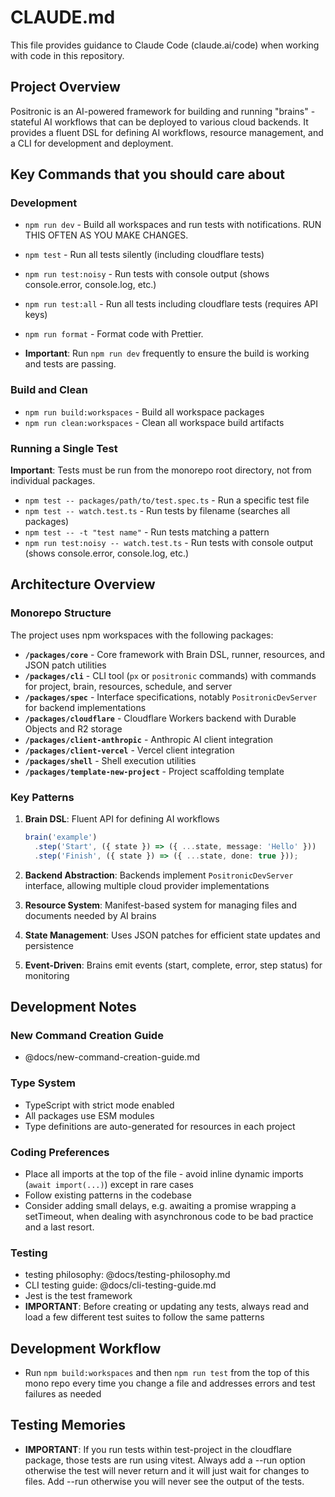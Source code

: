# CLAUDE.md

This file provides guidance to Claude Code (claude.ai/code) when working with code in this repository.

## Project Overview

Positronic is an AI-powered framework for building and running "brains" - stateful AI workflows that can be deployed to various cloud backends. It provides a fluent DSL for defining AI workflows, resource management, and a CLI for development and deployment.

## Key Commands that you should care about

### Development

- `npm run dev` - Build all workspaces and run tests with notifications. RUN THIS OFTEN AS YOU MAKE CHANGES.
- `npm test` - Run all tests silently (including cloudflare tests)
- `npm run test:noisy` - Run tests with console output (shows console.error, console.log, etc.)
- `npm run test:all` - Run all tests including cloudflare tests (requires API keys)
- `npm run format` - Format code with Prettier.

- **Important**: Run `npm run dev` frequently to ensure the build is working and tests are passing.

### Build and Clean

- `npm run build:workspaces` - Build all workspace packages
- `npm run clean:workspaces` - Clean all workspace build artifacts

### Running a Single Test

**Important**: Tests must be run from the monorepo root directory, not from individual packages.

- `npm test -- packages/path/to/test.spec.ts` - Run a specific test file
- `npm test -- watch.test.ts` - Run tests by filename (searches all packages)
- `npm test -- -t "test name"` - Run tests matching a pattern
- `npm run test:noisy -- watch.test.ts` - Run tests with console output (shows console.error, console.log, etc.)

## Architecture Overview

### Monorepo Structure

The project uses npm workspaces with the following packages:

- **`/packages/core`** - Core framework with Brain DSL, runner, resources, and JSON patch utilities
- **`/packages/cli`** - CLI tool (`px` or `positronic` commands) with commands for project, brain, resources, schedule, and server
- **`/packages/spec`** - Interface specifications, notably `PositronicDevServer` for backend implementations
- **`/packages/cloudflare`** - Cloudflare Workers backend with Durable Objects and R2 storage
- **`/packages/client-anthropic`** - Anthropic AI client integration
- **`/packages/client-vercel`** - Vercel client integration
- **`/packages/shell`** - Shell execution utilities
- **`/packages/template-new-project`** - Project scaffolding template

### Key Patterns

1. **Brain DSL**: Fluent API for defining AI workflows

   ```typescript
   brain('example')
     .step('Start', ({ state }) => ({ ...state, message: 'Hello' }))
     .step('Finish', ({ state }) => ({ ...state, done: true }));
   ```

2. **Backend Abstraction**: Backends implement `PositronicDevServer` interface, allowing multiple cloud provider implementations

3. **Resource System**: Manifest-based system for managing files and documents needed by AI brains

4. **State Management**: Uses JSON patches for efficient state updates and persistence

5. **Event-Driven**: Brains emit events (start, complete, error, step status) for monitoring

## Development Notes

### New Command Creation Guide

- @docs/new-command-creation-guide.md

### Type System

- TypeScript with strict mode enabled
- All packages use ESM modules
- Type definitions are auto-generated for resources in each project

### Coding Preferences

- Place all imports at the top of the file - avoid inline dynamic imports (`await import(...)`) except in rare cases
- Follow existing patterns in the codebase
- Consider adding small delays, e.g. awaiting a promise wrapping a setTimeout, when dealing with asynchronous code to be bad practice and a last resort.

### Testing

- testing philosophy: @docs/testing-philosophy.md
- CLI testing guide: @docs/cli-testing-guide.md
- Jest is the test framework
- **IMPORTANT**: Before creating or updating any tests, always read and load a few different test suites to follow the same patterns

## Development Workflow

- Run `npm build:workspaces` and then `npm run test` from the top of this mono repo every time you change a file and addresses errors and test failures as needed

## Testing Memories

- **IMPORTANT**: If you run tests within test-project in the cloudflare package, those tests are run using vitest. Always add a --run option otherwise the test will never return and it will just wait for changes to files. Add --run otherwise you will never see the output of the tests.
